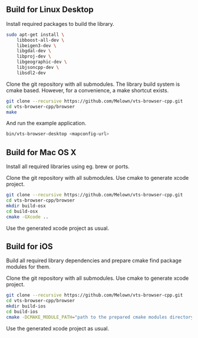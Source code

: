 
## Build for Linux Desktop

Install required packages to build the library.

```bash
sudo apt-get install \
	libboost-all-dev \
	libeigen3-dev \
	libgdal-dev \
	libproj-dev \
	libgeographic-dev \
	libjsoncpp-dev \
	libsdl2-dev
```

Clone the git repository with all submodules.
The library build system is cmake based.
However, for a convenience, a make shortcut exists.

```bash
git clone --recursive https://github.com/Melown/vts-browser-cpp.git
cd vts-browser-cpp/browser
make
```

And run the example application.

```bash
bin/vts-browser-desktop <mapconfig-url>
```

## Build for Mac OS X

Install all required libraries using eg. brew or ports.

Clone the git repository with all submodules.
Use cmake to generate xcode project.

```bash
git clone --recursive https://github.com/Melown/vts-browser-cpp.git
cd vts-browser-cpp/browser
mkdir build-osx
cd build-osx
cmake -GXcode ..
```

Use the generated xcode project as usual.

## Build for iOS

Build all required library dependencies and prepare cmake find package modules for them.

Clone the git repository with all submodules.
Use cmake to generate xcode project.

```bash
git clone --recursive https://github.com/Melown/vts-browser-cpp.git
cd vts-browser-cpp/browser
mkdir build-ios
cd build-ios
cmake -DCMAKE_MODULE_PATH="path to the prepared cmake modules directory" -DCMAKE_TOOLCHAIN_FILE=../toolchains/ios.cmake -GXcode ..
```

Use the generated xcode project as usual.



